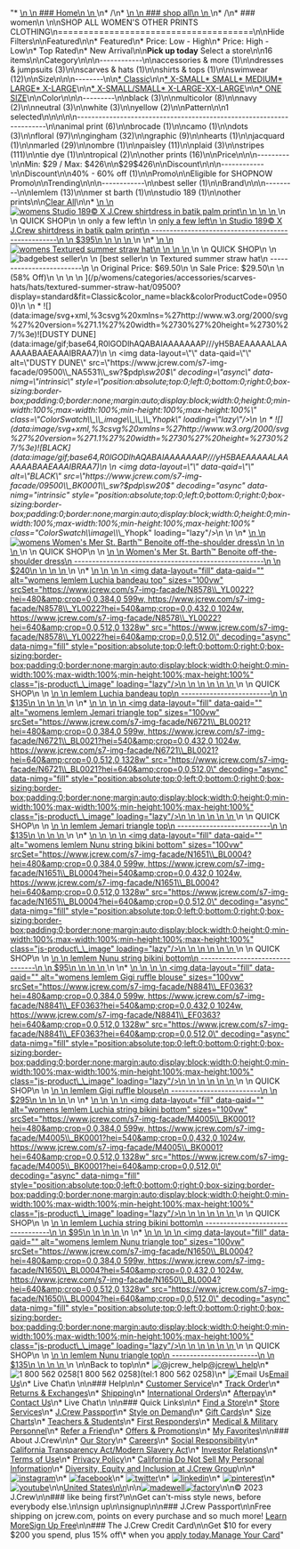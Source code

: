 "*   [\n    \n    ### Home\n    \n    ](/)\n*   /\n*   [\n    \n    ### shop all\n    \n    ](/all)\n*   /\n*   ### women\n    \n\nSHOP ALL WOMEN'S OTHER PRINTS CLOTHING\n======================================\n\nHide Filters\n\nFeatured\n\n*   Featured\n*   Price: Low - High\n*   Price: High - Low\n*   Top Rated\n*   New Arrival\n\n**Pick up today** Select a store\n\n16 items\n\nCategory\n\n\n------------\n\n[](/all/womens/categories/clothing?sub-categories=womens-shopall-accessoriesAndMore&crawl=no&l_pattern=root-other-prints)accessories & more (1)\n\n[](/all/womens/categories/clothing?sub-categories=womens-shopall-dresses-and-jumpsuits&crawl=no&l_pattern=root-other-prints)dresses & jumpsuits (3)\n\n[](/all/womens/categories/clothing?sub-categories=womens-shopall-scarvesAndHats&crawl=no&l_pattern=root-other-prints)scarves & hats (1)\n\n[](/all/womens/categories/clothing?sub-categories=womens-shopall-shirtsAndTops&crawl=no&l_pattern=root-other-prints)shirts & tops (1)\n\n[](/all/womens/categories/clothing?sub-categories=womens-shopall-swimwear&crawl=no&l_pattern=root-other-prints)swimwear (12)\n\nSize\n\n\n--------\n\n[*   Classic](/all/womens/categories/clothing?crawl=no&fit=Classic&l_pattern=root-other-prints)\n\n[*   X-SMALL](/all/womens/categories/clothing?crawl=no&l_pattern=root-other-prints&size=X-SMALL)[*   SMALL](/all/womens/categories/clothing?crawl=no&l_pattern=root-other-prints&size=SMALL)[*   MEDIUM](/all/womens/categories/clothing?crawl=no&l_pattern=root-other-prints&size=MEDIUM)[*   LARGE](/all/womens/categories/clothing?crawl=no&l_pattern=root-other-prints&size=LARGE)[*   X-LARGE](/all/womens/categories/clothing?crawl=no&l_pattern=root-other-prints&size=X-LARGE)\n\n[*   X-SMALL/SMALL](/all/womens/categories/clothing?crawl=no&l_pattern=root-other-prints&size=X-SMALL%2FSMALL)[*   X-LARGE-XX-LARGE](/all/womens/categories/clothing?crawl=no&l_pattern=root-other-prints&size=X-LARGE-XX-LARGE)\n\n[*   ONE SIZE](/all/womens/categories/clothing?crawl=no&l_pattern=root-other-prints&size=ONE%20SIZE)\n\nColor\n\n\n---------\n\n[](/all/womens/categories/clothing?crawl=no&l_color=root-black&l_pattern=root-other-prints)black (3)\n\n[](/all/womens/categories/clothing?crawl=no&l_color=root-multicolor&l_pattern=root-other-prints)multicolor (8)\n\n[](/all/womens/categories/clothing?crawl=no&l_color=root-navy&l_pattern=root-other-prints)navy (2)\n\n[](/all/womens/categories/clothing?crawl=no&l_color=root-neutral&l_pattern=root-other-prints)neutral (3)\n\n[](/all/womens/categories/clothing?crawl=no&l_color=root-white&l_pattern=root-other-prints)white (3)\n\n[](/all/womens/categories/clothing?crawl=no&l_color=root-yellow&l_pattern=root-other-prints)yellow (2)\n\nPattern\n\n1 selected[](/all/womens/categories/clothing?crawl=no)\n\n\n\n\n---------------------------------------------------------------------\n\n[](/all/womens/categories/clothing?crawl=no&l_pattern=root-animal-print,root-other-prints)animal print (6)\n\n[](/all/womens/categories/clothing?crawl=no&l_pattern=root-brocade,root-other-prints)brocade (1)\n\n[](/all/womens/categories/clothing?crawl=no&l_pattern=root-camo,root-other-prints)camo (1)\n\n[](/all/womens/categories/clothing?crawl=no&l_pattern=root-dots,root-other-prints)dots (3)\n\n[](/all/womens/categories/clothing?crawl=no&l_pattern=root-floral,root-other-prints)floral (97)\n\n[](/all/womens/categories/clothing?crawl=no&l_pattern=root-gingham,root-other-prints)gingham (32)\n\n[](/all/womens/categories/clothing?crawl=no&l_pattern=root-graphic,root-other-prints)graphic (9)\n\n[](/all/womens/categories/clothing?crawl=no&l_pattern=root-hearts,root-other-prints)hearts (1)\n\n[](/all/womens/categories/clothing?crawl=no&l_pattern=root-jacquard,root-other-prints)jacquard (1)\n\n[](/all/womens/categories/clothing?crawl=no&l_pattern=root-marled,root-other-prints)marled (29)\n\n[](/all/womens/categories/clothing?crawl=no&l_pattern=root-ombre,root-other-prints)ombre (1)\n\n[](/all/womens/categories/clothing?crawl=no&l_pattern=root-other-prints,root-paisley)paisley (11)\n\n[](/all/womens/categories/clothing?crawl=no&l_pattern=root-other-prints,root-plaid)plaid (3)\n\n[](/all/womens/categories/clothing?crawl=no&l_pattern=root-other-prints,root-stripes)stripes (111)\n\n[](/all/womens/categories/clothing?crawl=no&l_pattern=root-other-prints,root-tie-dye)tie dye (1)\n\n[](/all/womens/categories/clothing?crawl=no&l_pattern=root-other-prints,root-tropical)tropical (2)\n\n[](/all/womens/categories/clothing?crawl=no)other prints (16)\n\nPrice\n\n\n---------\n\nMin: $29 / Max: $426\n\n$29$426\n\nDiscount\n\n\n------------\n\nDiscount\n\n[](/all/womens/categories/clothing?crawl=no&discount=40to60Off&l_pattern=root-other-prints)40% - 60% off (1)\n\nPromo\n\n[](/all/womens/categories/clothing?crawl=no&l_pattern=root-other-prints&pmid=msg-30-off-full-price%2Cmsg-pam-promo%2Cmsg-30-off-sale~SHOPNOW)Eligible for SHOPNOW Promo\n\nTrending\n\n\n------------\n\n[](/all/womens/categories/clothing?crawl=no&l_pattern=root-other-prints&trending=bestSeller)best seller (1)\n\nBrand\n\n\n---------\n\n[](/all/womens/categories/clothing?brand=LEMLEM&crawl=no&l_pattern=root-other-prints)lemlem (13)\n\n[](/all/womens/categories/clothing?brand=MER%20ST%20BARTH&crawl=no&l_pattern=root-other-prints)mer st barth (1)\n\n[](/all/womens/categories/clothing?brand=STUDIO%20189&crawl=no&l_pattern=root-other-prints)studio 189 (1)\n\nother prints[](/all/womens/categories/clothing?crawl=no)\n\n[Clear All](/all/womens/categories/clothing?crawl=no)\n\n*   [\n    \n    ![womens Studio 189&copy; X J.Crew shirtdress in batik palm print](https://www.jcrew.com/s7-img-facade/BL583_EE3566_m?hei=640&crop=0,0,512,0)\n    \n    \n    \n    ](/p/womens/categories/clothing/dresses-and-jumpsuits/studio-189copy-x-jcrew-shirtdress-in-batik-palm-print/BL583?display=standard&fit=Classic&color_name=coral/white&colorProductCode=BL583)\n    \n    QUICK SHOP\n    \n    only a few left\n    \n    [only a few left\n    \n    Studio 189© X J.Crew shirtdress in batik palm print\n    ---------------------------------------------------\n    \n    $395\n    \n    \n    \n    ](/p/womens/categories/clothing/dresses-and-jumpsuits/studio-189copy-x-jcrew-shirtdress-in-batik-palm-print/BL583?display=standard&fit=Classic&color_name=coral/white&colorProductCode=BL583)\n    \n*   [\n    \n    ![womens Textured summer straw hat](https://www.jcrew.com/s7-img-facade/09500_BK0001?hei=640&crop=0,0,512,0)\n    \n    \n    \n    ](/p/womens/categories/accessories/scarves-hats/hats/textured-summer-straw-hat/09500?display=standard&fit=Classic&color_name=black&colorProductCode=09500)\n    \n    QUICK SHOP\n    \n    ![badge](https://www.jcrew.com/s7-img-facade/TS)best seller\n    \n    [best seller\n    \n    Textured summer straw hat\n    -------------------------\n    \n    Original Price: $69.50\n    \n    Sale Price: $29.50\n    \n    (58% Off)\n    \n    \n    \n    ](/p/womens/categories/accessories/scarves-hats/hats/textured-summer-straw-hat/09500?display=standard&fit=Classic&color_name=black&colorProductCode=09500)\n    \n    *   ![](data:image/svg+xml,%3csvg%20xmlns=%27http://www.w3.org/2000/svg%27%20version=%271.1%27%20width=%2730%27%20height=%2730%27/%3e)![DUSTY DUNE](data:image/gif;base64,R0lGODlhAQABAIAAAAAAAP///yH5BAEAAAAALAAAAAABAAEAAAIBRAA7)\n        \n        <img data-layout=\"\" data-qaid=\"\" alt=\"DUSTY DUNE\" src=\"https://www.jcrew.com/s7-img-facade/09500\\_NA5531\\_sw?$pdp\\_sw20$\" decoding=\"async\" data-nimg=\"intrinsic\" style=\"position:absolute;top:0;left:0;bottom:0;right:0;box-sizing:border-box;padding:0;border:none;margin:auto;display:block;width:0;height:0;min-width:100%;max-width:100%;min-height:100%;max-height:100%\" class=\"ColorSwatch\\_\\_image\\_\\_\\_Yhopk\" loading=\"lazy\"/>\n        \n    *   ![](data:image/svg+xml,%3csvg%20xmlns=%27http://www.w3.org/2000/svg%27%20version=%271.1%27%20width=%2730%27%20height=%2730%27/%3e)![BLACK](data:image/gif;base64,R0lGODlhAQABAIAAAAAAAP///yH5BAEAAAAALAAAAAABAAEAAAIBRAA7)\n        \n        <img data-layout=\"\" data-qaid=\"\" alt=\"BLACK\" src=\"https://www.jcrew.com/s7-img-facade/09500\\_BK0001\\_sw?$pdp\\_sw20$\" decoding=\"async\" data-nimg=\"intrinsic\" style=\"position:absolute;top:0;left:0;bottom:0;right:0;box-sizing:border-box;padding:0;border:none;margin:auto;display:block;width:0;height:0;min-width:100%;max-width:100%;min-height:100%;max-height:100%\" class=\"ColorSwatch\\_\\_image\\_\\_\\_Yhopk\" loading=\"lazy\"/>\n        \n    \n*   [\n    \n    ![womens Women&apos;s Mer St. Barth&trade; Benoite off-the-shoulder dress](https://www.jcrew.com/s7-img-facade/N7964_EC5461?hei=640&crop=0,0,512,0)\n    \n    \n    \n    ](/p/womens/categories/clothing/dresses-and-jumpsuits/womenaposs-mer-st-barthtrade-benoite-off-the-shoulder-dress/N7964?display=standard&fit=Classic&color_name=pink&colorProductCode=N7964)\n    \n    QUICK SHOP\n    \n    [\n    \n    Women's Mer St. Barth™ Benoite off-the-shoulder dress\n    -----------------------------------------------------\n    \n    $240\n    \n    \n    \n    ](/p/womens/categories/clothing/dresses-and-jumpsuits/womenaposs-mer-st-barthtrade-benoite-off-the-shoulder-dress/N7964?display=standard&fit=Classic&color_name=pink&colorProductCode=N7964)\n    \n*   [\n    \n    ![womens lemlem Luchia bandeau top](data:image/gif;base64,R0lGODlhAQABAIAAAAAAAP///yH5BAEAAAAALAAAAAABAAEAAAIBRAA7)\n    \n    <img data-layout=\"fill\" data-qaid=\"\" alt=\"womens lemlem Luchia bandeau top\" sizes=\"100vw\" srcSet=\"https://www.jcrew.com/s7-img-facade/N8578\\_YL0022?hei=480&amp;crop=0,0,384,0 599w, https://www.jcrew.com/s7-img-facade/N8578\\_YL0022?hei=540&amp;crop=0,0,432,0 1024w, https://www.jcrew.com/s7-img-facade/N8578\\_YL0022?hei=640&amp;crop=0,0,512,0 1328w\" src=\"https://www.jcrew.com/s7-img-facade/N8578\\_YL0022?hei=640&amp;crop=0,0,512,0\" decoding=\"async\" data-nimg=\"fill\" style=\"position:absolute;top:0;left:0;bottom:0;right:0;box-sizing:border-box;padding:0;border:none;margin:auto;display:block;width:0;height:0;min-width:100%;max-width:100%;min-height:100%;max-height:100%\" class=\"js-product\\_\\_image\" loading=\"lazy\"/>\n    \n    \n    \n    \n    \n    ](/p/womens/categories/clothing/swimwear/lemlem-luchia-bandeau-top/N8578?display=standard&fit=Classic&color_name=pale-chamois&colorProductCode=N8578)\n    \n    QUICK SHOP\n    \n    [\n    \n    lemlem Luchia bandeau top\n    -------------------------\n    \n    $135\n    \n    \n    \n    ](/p/womens/categories/clothing/swimwear/lemlem-luchia-bandeau-top/N8578?display=standard&fit=Classic&color_name=pale-chamois&colorProductCode=N8578)\n    \n*   [\n    \n    ![womens lemlem Jemari triangle top](data:image/gif;base64,R0lGODlhAQABAIAAAAAAAP///yH5BAEAAAAALAAAAAABAAEAAAIBRAA7)\n    \n    <img data-layout=\"fill\" data-qaid=\"\" alt=\"womens lemlem Jemari triangle top\" sizes=\"100vw\" srcSet=\"https://www.jcrew.com/s7-img-facade/N6721\\_BL0021?hei=480&amp;crop=0,0,384,0 599w, https://www.jcrew.com/s7-img-facade/N6721\\_BL0021?hei=540&amp;crop=0,0,432,0 1024w, https://www.jcrew.com/s7-img-facade/N6721\\_BL0021?hei=640&amp;crop=0,0,512,0 1328w\" src=\"https://www.jcrew.com/s7-img-facade/N6721\\_BL0021?hei=640&amp;crop=0,0,512,0\" decoding=\"async\" data-nimg=\"fill\" style=\"position:absolute;top:0;left:0;bottom:0;right:0;box-sizing:border-box;padding:0;border:none;margin:auto;display:block;width:0;height:0;min-width:100%;max-width:100%;min-height:100%;max-height:100%\" class=\"js-product\\_\\_image\" loading=\"lazy\"/>\n    \n    \n    \n    \n    \n    ](/p/womens/categories/clothing/swimwear/lemlem-jemari-triangle-top/N6721?display=standard&fit=Classic&color_name=blue&colorProductCode=N6721)\n    \n    QUICK SHOP\n    \n    [\n    \n    lemlem Jemari triangle top\n    --------------------------\n    \n    $135\n    \n    \n    \n    ](/p/womens/categories/clothing/swimwear/lemlem-jemari-triangle-top/N6721?display=standard&fit=Classic&color_name=blue&colorProductCode=N6721)\n    \n*   [\n    \n    ![womens lemlem Nunu string bikini bottom](data:image/gif;base64,R0lGODlhAQABAIAAAAAAAP///yH5BAEAAAAALAAAAAABAAEAAAIBRAA7)\n    \n    <img data-layout=\"fill\" data-qaid=\"\" alt=\"womens lemlem Nunu string bikini bottom\" sizes=\"100vw\" srcSet=\"https://www.jcrew.com/s7-img-facade/N1651\\_BL0004?hei=480&amp;crop=0,0,384,0 599w, https://www.jcrew.com/s7-img-facade/N1651\\_BL0004?hei=540&amp;crop=0,0,432,0 1024w, https://www.jcrew.com/s7-img-facade/N1651\\_BL0004?hei=640&amp;crop=0,0,512,0 1328w\" src=\"https://www.jcrew.com/s7-img-facade/N1651\\_BL0004?hei=640&amp;crop=0,0,512,0\" decoding=\"async\" data-nimg=\"fill\" style=\"position:absolute;top:0;left:0;bottom:0;right:0;box-sizing:border-box;padding:0;border:none;margin:auto;display:block;width:0;height:0;min-width:100%;max-width:100%;min-height:100%;max-height:100%\" class=\"js-product\\_\\_image\" loading=\"lazy\"/>\n    \n    \n    \n    \n    \n    ](/p/womens/categories/clothing/swimwear/lemlem-nunu-string-bikini-bottom/N1651?display=standard&fit=Classic&color_name=navy&colorProductCode=N1651)\n    \n    QUICK SHOP\n    \n    [\n    \n    lemlem Nunu string bikini bottom\n    --------------------------------\n    \n    $95\n    \n    \n    \n    ](/p/womens/categories/clothing/swimwear/lemlem-nunu-string-bikini-bottom/N1651?display=standard&fit=Classic&color_name=navy&colorProductCode=N1651)\n    \n*   [\n    \n    ![womens lemlem Gigi ruffle blouse](data:image/gif;base64,R0lGODlhAQABAIAAAAAAAP///yH5BAEAAAAALAAAAAABAAEAAAIBRAA7)\n    \n    <img data-layout=\"fill\" data-qaid=\"\" alt=\"womens lemlem Gigi ruffle blouse\" sizes=\"100vw\" srcSet=\"https://www.jcrew.com/s7-img-facade/N8841\\_EF0363?hei=480&amp;crop=0,0,384,0 599w, https://www.jcrew.com/s7-img-facade/N8841\\_EF0363?hei=540&amp;crop=0,0,432,0 1024w, https://www.jcrew.com/s7-img-facade/N8841\\_EF0363?hei=640&amp;crop=0,0,512,0 1328w\" src=\"https://www.jcrew.com/s7-img-facade/N8841\\_EF0363?hei=640&amp;crop=0,0,512,0\" decoding=\"async\" data-nimg=\"fill\" style=\"position:absolute;top:0;left:0;bottom:0;right:0;box-sizing:border-box;padding:0;border:none;margin:auto;display:block;width:0;height:0;min-width:100%;max-width:100%;min-height:100%;max-height:100%\" class=\"js-product\\_\\_image\" loading=\"lazy\"/>\n    \n    \n    \n    \n    \n    ](/p/womens/categories/clothing/shirts-and-tops/drapey-tops/lemlem-gigi-ruffle-blouse/N8841?display=standard&fit=Classic&color_name=pink-multi&colorProductCode=N8841)\n    \n    QUICK SHOP\n    \n    [\n    \n    lemlem Gigi ruffle blouse\n    -------------------------\n    \n    $295\n    \n    \n    \n    ](/p/womens/categories/clothing/shirts-and-tops/drapey-tops/lemlem-gigi-ruffle-blouse/N8841?display=standard&fit=Classic&color_name=pink-multi&colorProductCode=N8841)\n    \n*   [\n    \n    ![womens lemlem Luchia string bikini bottom](data:image/gif;base64,R0lGODlhAQABAIAAAAAAAP///yH5BAEAAAAALAAAAAABAAEAAAIBRAA7)\n    \n    <img data-layout=\"fill\" data-qaid=\"\" alt=\"womens lemlem Luchia string bikini bottom\" sizes=\"100vw\" srcSet=\"https://www.jcrew.com/s7-img-facade/M4005\\_BK0001?hei=480&amp;crop=0,0,384,0 599w, https://www.jcrew.com/s7-img-facade/M4005\\_BK0001?hei=540&amp;crop=0,0,432,0 1024w, https://www.jcrew.com/s7-img-facade/M4005\\_BK0001?hei=640&amp;crop=0,0,512,0 1328w\" src=\"https://www.jcrew.com/s7-img-facade/M4005\\_BK0001?hei=640&amp;crop=0,0,512,0\" decoding=\"async\" data-nimg=\"fill\" style=\"position:absolute;top:0;left:0;bottom:0;right:0;box-sizing:border-box;padding:0;border:none;margin:auto;display:block;width:0;height:0;min-width:100%;max-width:100%;min-height:100%;max-height:100%\" class=\"js-product\\_\\_image\" loading=\"lazy\"/>\n    \n    \n    \n    \n    \n    ](/p/womens/categories/clothing/swimwear/lemlem-luchia-string-bikini-bottom/M4005?display=standard&fit=Classic&color_name=black&colorProductCode=M4005)\n    \n    QUICK SHOP\n    \n    [\n    \n    lemlem Luchia string bikini bottom\n    ----------------------------------\n    \n    $95\n    \n    \n    \n    ](/p/womens/categories/clothing/swimwear/lemlem-luchia-string-bikini-bottom/M4005?display=standard&fit=Classic&color_name=black&colorProductCode=M4005)\n    \n*   [\n    \n    ![womens lemlem Nunu triangle top](data:image/gif;base64,R0lGODlhAQABAIAAAAAAAP///yH5BAEAAAAALAAAAAABAAEAAAIBRAA7)\n    \n    <img data-layout=\"fill\" data-qaid=\"\" alt=\"womens lemlem Nunu triangle top\" sizes=\"100vw\" srcSet=\"https://www.jcrew.com/s7-img-facade/N1650\\_BL0004?hei=480&amp;crop=0,0,384,0 599w, https://www.jcrew.com/s7-img-facade/N1650\\_BL0004?hei=540&amp;crop=0,0,432,0 1024w, https://www.jcrew.com/s7-img-facade/N1650\\_BL0004?hei=640&amp;crop=0,0,512,0 1328w\" src=\"https://www.jcrew.com/s7-img-facade/N1650\\_BL0004?hei=640&amp;crop=0,0,512,0\" decoding=\"async\" data-nimg=\"fill\" style=\"position:absolute;top:0;left:0;bottom:0;right:0;box-sizing:border-box;padding:0;border:none;margin:auto;display:block;width:0;height:0;min-width:100%;max-width:100%;min-height:100%;max-height:100%\" class=\"js-product\\_\\_image\" loading=\"lazy\"/>\n    \n    \n    \n    \n    \n    ](/p/womens/categories/clothing/swimwear/lemlem-nunu-triangle-top/N1650?display=standard&fit=Classic&color_name=navy&colorProductCode=N1650)\n    \n    QUICK SHOP\n    \n    [\n    \n    lemlem Nunu triangle top\n    ------------------------\n    \n    $135\n    \n    \n    \n    ](/p/womens/categories/clothing/swimwear/lemlem-nunu-triangle-top/N1650?display=standard&fit=Classic&color_name=navy&colorProductCode=N1650)\n    \n\nBack to top\n\n*   ![@jcrew_help](/next-static/images/sidecar-modules/footer/twitter-2.svg)[@jcrew\\_help](https://twitter.com/jcrew_help)\n*   ![1 800 562 0258](/next-static/images/sidecar-modules/footer/phone-2.svg)[1 800 562 0258](tel:1 800 562 0258)\n*   ![Email Us](/next-static/images/sidecar-modules/footer/email.svg)[Email Us](mailto:help@jcrew.com)\n*   Live Chat\n    \n\n### Help\n\n*   [Customer Service](/help/customer-service)\n*   [Track Order](/help/order-status)\n*   [Returns & Exchanges](/help/returns-exchanges)\n*   [Shipping](/help/shipping-handling)\n*   [International Orders](/help/international-orders)\n*   [Afterpay](/afterpay-faq)\n*   [Contact Us](/help/contact-us)\n*   Live Chat\n    \n\n### Quick Links\n\n*   [Find a Store](https://stores.jcrew.com/search)\n*   [Store Services](/s/store-services)\n*   [J.Crew Passport](/s/rewards)\n*   [Style on Demand](/s/style-on-demand)\n*   [Gift Cards](/help/gift-card)\n*   [Size Charts](/r/size-charts)\n*   [Teachers & Students](/s/teacher-student-discount)\n*   [First Responders](/s/military-medical-first-responder-discount)\n*   [Medical & Military Personnel](/s/military-medical-first-responder-discount)\n*   [Refer a Friend](/share)\n*   [Offers & Promotions](/best-deals)\n*   [My Favorites](/favorites)\n\n### About J.Crew\n\n*   [Our Story](/s/aboutus)\n*   [Careers](https://jobs.jcrew.com)\n*   [Social Responsibility](/s/corporate-responsibility)\n*   [California Transparency Act/Modern Slavery Act](/s/CSR-california-transparency-act)\n*   [Investor Relations](https://investors.jcrew.com)\n*   [Terms of Use](/help/terms-of-use)\n*   [Privacy Policy](/help/privacy-policy)\n*   [California Do Not Sell My Personal Information](https://jcrew.clarip.com/dsr/create?brand=jcrew&type=3)\n*   [Diversity, Equity and Inclusion at J.Crew Group](/s/diversity-equity-inclusion)\n\n*   [![instagram](/next-static/images/sidecar-modules/footer/instagram-2.svg)](http://instagram.com/jcrew)\n*   [![facebook](/next-static/images/sidecar-modules/footer/facebook-2.svg)](https://www.facebook.com/jcrew)\n*   [![twitter](/next-static/images/sidecar-modules/footer/twitter-2.svg)](https://twitter.com/jcrew)\n*   [![linkedin](/next-static/images/sidecar-modules/footer/linkedin.svg)](https://www.linkedin.com/company/j-crew)\n*   [![pinterest](/next-static/images/sidecar-modules/footer/pinterest-2.svg)](http://pinterest.com/jcrew/)\n*   [![youtube](/next-static/images/sidecar-modules/footer/youtube-2.svg)](http://www.youtube.com/user/jcrewinsider)\n\n[United States\n\n](/r/context-chooser)\n\n[![madewell](/next-static/images/sidecar-modules/footer/madewell.svg)](https://www.madewell.com)[![factory](/next-static/images/sidecar-modules/navigation/jcrew-factory-logo-black.svg)](https://factory.jcrew.com)\n\n© 2023 J.Crew\n\n### like being first?\n\nGet can't-miss style news, before everybody else.\n\nsign up\n\nsignup\n\n### J.Crew Passport\n\nFree shipping on jcrew.com, points on every purchase and so much more! [Learn More](/s/rewards)[Sign Up Free](/?register=true)\n\n### The J.Crew Credit Card\n\nGet $10 for every $200 you spend, plus 15% off\\* when you [apply today.](/s/credit-card)[Manage Your Card](https://d.comenity.net/jcrew/)"